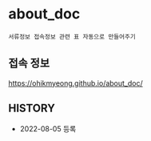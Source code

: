 # about_doc
    서류정보 접속정보 관련 표 자동으로 만들어주기

## 접속 정보
https://ohikmyeong.github.io/about_doc/

## HISTORY
* 2022-08-05 등록